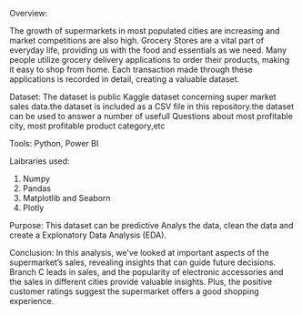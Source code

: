 Overview:



The growth of supermarkets in most populated cities are increasing and market competitions are also high. Grocery Stores are a vital part of everyday life, providing us with the food and essentials as we need. Many people utilize grocery delivery applications to order their products, making it easy to shop from home. Each transaction made through these applications is recorded in detail, creating a valuable dataset.

Dataset:
The dataset is public Kaggle dataset concerning super market sales data.the dataset is included as a CSV file in this repository.the dataset can be used to answer a number of usefull Questions about most profitable city, most profitable product category,etc

Tools:
Python, Power BI

Laibraries used:
1. Numpy
2. Pandas
3. Matplotlib and Seaborn
4. Plotly

Purpose:
This dataset can be predictive Analys the data, clean the data and create a Explonatory Data Analysis (EDA).

Conclusion:
In this analysis, we've looked at important aspects of the supermarket’s sales, revealing insights that can guide future decisions. Branch C leads in sales, and the popularity of electronic accessories and the sales in different cities provide valuable insights. Plus, the positive customer ratings suggest the supermarket offers a good shopping experience.
